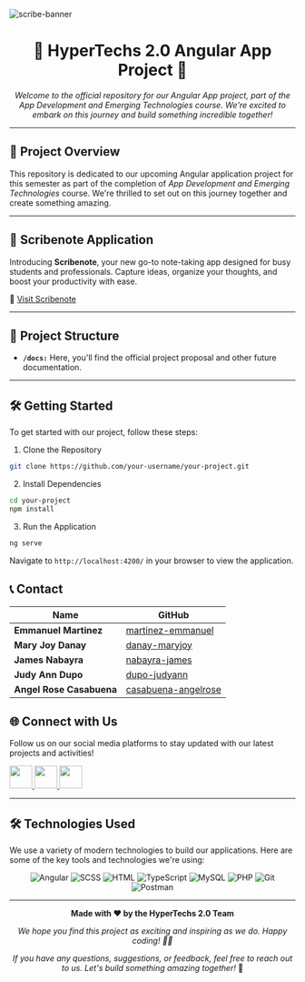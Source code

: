 
![scribe-banner](https://github.com/PUP-BSIT/project-hypertechs-2-0/assets/146575214/24e457fb-5ff3-4b28-bb3d-181aa7cf27cf)

<h1 align="center">🚀 HyperTechs 2.0 Angular App Project 🚀</h1>
<p align="center">
  <em>Welcome to the official repository for our Angular App project, part of the App Development and Emerging Technologies course. We're excited to embark on this journey and build something incredible together!</em>
</p>

---

## 📘 Project Overview
This repository is dedicated to our upcoming Angular application project for this semester as part of the completion of *App Development and Emerging Technologies* course. We're thrilled to set out on this journey together and create something amazing.

---

## 📝 Scribenote Application

Introducing **Scribenote**, your new go-to note-taking app designed for busy students and professionals. Capture ideas, organize your thoughts, and boost your productivity with ease.

🔗 [Visit Scribenote](https://scribenote.tech/)

---

## 📂 Project Structure
- **`/docs:`** Here, you'll find the official project proposal and other future documentation.

---

## 🛠️ Getting Started
To get started with our project, follow these steps:

1. Clone the Repository
```bash
git clone https://github.com/your-username/your-project.git
```

2. Install Dependencies
```bash
cd your-project
npm install
```

3. Run the Application
```bash
ng serve
```

Navigate to `http://localhost:4200/` in your browser to view the application.


## 📞 Contact

| Name                    | GitHub                                             |
|-------------------------|----------------------------------------------------|
| **Emmanuel Martinez**   | [martinez-emmanuel](https://github.com/martinez-emmanuel) |
| **Mary Joy Danay**      | [danay-maryjoy](https://github.com/danay-maryjoy)  |
| **James Nabayra**       | [nabayra-james](https://github.com/nabayra-james)  |
| **Judy Ann Dupo**       | [dupo-judyann](https://github.com/dupo-judyann)    |
| **Angel Rose Casabuena**| [casabuena-angelrose](https://github.com/casabuena-angelrose) |

## 🌐 Connect with Us
Follow us on our social media platforms to stay updated with our latest projects and activities!

<p align="left">
    <a href="https://mail.google.com/mail/u/6/#inbox">
        <img src="https://github.com/PUP-BSIT/project-hypertechs-2-0/assets/146575214/55fe29ba-b489-4ec5-a81f-c4d390a8847b" width="40" height="40">
    </a>
    <span style="width: 30px;"></span>
    <a href="https://x.com/app_scribe?s=21">
        <img src="https://github.com/PUP-BSIT/project-hypertechs-2-0/assets/146575214/00d160fd-4214-4729-9c28-6834f0d0e11d" width="40" height="40">
    </a>
    <span style="width: 30px;"></span>
    <a href="https://www.instagram.com/scribe_hypertechs/">
        <img src="https://github.com/PUP-BSIT/project-hypertechs-2-0/assets/146575214/9d34e2d8-a477-4420-aff3-adae9b1bc84a" width="40" height="40">
    </a>
</p>

---

## 🛠 Technologies Used
We use a variety of modern technologies to build our applications. Here are some of the key tools and technologies we're using:

<p align="center">
  <img src="https://img.shields.io/badge/Angular-DD0031?style=for-the-badge&logo=angular&logoColor=white" alt="Angular">
  <img src="https://img.shields.io/badge/SCSS-CC6699?style=for-the-badge&logo=sass&logoColor=white" alt="SCSS">
  <img src="https://img.shields.io/badge/HTML-E34F26?style=for-the-badge&logo=html5&logoColor=white" alt="HTML">
  <img src="https://img.shields.io/badge/TypeScript-007ACC?style=for-the-badge&logo=typescript&logoColor=white" alt="TypeScript">
  <img src="https://img.shields.io/badge/MySQL-4479A1?style=for-the-badge&logo=mysql&logoColor=white" alt="MySQL">
  <img src="https://img.shields.io/badge/PHP-777BB4?style=for-the-badge&logo=php&logoColor=white" alt="PHP">
  <img src="https://img.shields.io/badge/Git-F05032?style=for-the-badge&logo=git&logoColor=white" alt="Git">
  <img src="https://img.shields.io/badge/Postman-FF6C37?style=for-the-badge&logo=postman&logoColor=white" alt="Postman">
</p>

---

<p align="center">
  <strong>Made with ❤️ by the HyperTechs 2.0 Team</strong>
</p>
<p align="center">
  <em>We hope you find this project as exciting and inspiring as we do. Happy coding! 🎉🚀</em>
</p>
<p align="center">
  <em>If you have any questions, suggestions, or feedback, feel free to reach out to us. Let's build something amazing together!</em> 🌟
</p>
